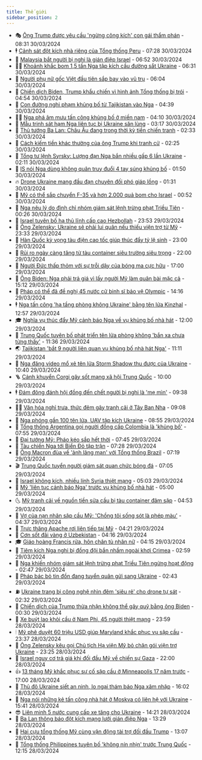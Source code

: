 ```yaml
---
title: Thế giới
sidebar_position: 2
---
```


<!-- vnexpress-the-gioi:START -->
- 🎭 [Ông Trump được yêu cầu &#39;ngừng công kích&#39; con gái thẩm phán](https://vnexpress.net/ong-trump-duoc-yeu-cau-ngung-cong-kich-con-gai-tham-phan-4728531.html) - 08:31 30/03/2024
- 🕴 [Cảnh sát đột kích nhà riêng của Tổng thống Peru](https://vnexpress.net/canh-sat-dot-kich-nha-rieng-cua-tong-thong-peru-4728513.html) - 07:28 30/03/2024
- 🤭 [Malaysia bắt người bị nghi là gián điệp Israel](https://vnexpress.net/malaysia-bat-nguoi-bi-nghi-la-gian-diep-israel-4728510.html) - 06:52 30/03/2024
- 🧑‍💻 [Khoảnh khắc bom 1,5 tấn Nga tập kích cầu đường sắt Ukraine](https://vnexpress.net/khoanh-khac-bom-1-5-tan-nga-tap-kich-cau-duong-sat-ukraine-4728505.html) - 06:31 30/03/2024
- 🦏 [Người phụ nữ gốc Việt đầu tiên sắp bay vào vũ trụ](https://vnexpress.net/nguoi-phu-nu-goc-viet-dau-tien-sap-bay-vao-vu-tru-4728489.html) - 06:04 30/03/2024
- 🦒 [Chiến dịch Biden, Trump khẩu chiến vì hình ảnh Tổng thống bị trói](https://vnexpress.net/chien-dich-biden-trump-khau-chien-vi-hinh-anh-tong-thong-bi-troi-4728454.html) - 04:54 30/03/2024
- 🌈 [Con đường nghi phạm khủng bố từ Tajikistan vào Nga](https://vnexpress.net/con-duong-nghi-pham-khung-bo-tu-tajikistan-vao-nga-4728374.html) - 04:39 30/03/2024
- 🧑‍🏫 [Nga phá âm mưu tấn công khủng bố ở miền nam](https://vnexpress.net/nga-pha-am-muu-tan-cong-khung-bo-o-mien-nam-4728450.html) - 04:10 30/03/2024
- 🐲 [Mẫu trinh sát hạm Nga liên tục bị Ukraine săn lùng](https://vnexpress.net/mau-trinh-sat-ham-nga-lien-tuc-bi-ukraine-san-lung-4728058.html) - 03:17 30/03/2024
- 🦒 [Thủ tướng Ba Lan: Châu Âu đang trong thời kỳ tiền chiến tranh](https://vnexpress.net/thu-tuong-ba-lan-chau-au-dang-trong-thoi-ky-tien-chien-tranh-4728404.html) - 02:33 30/03/2024
- 🐻 [Cách kiếm tiền khác thường của ông Trump khi tranh cử](https://vnexpress.net/cach-kiem-tien-khac-thuong-cua-ong-trump-khi-tranh-cu-4728377.html) - 02:25 30/03/2024
- 🚀 [Tổng tư lệnh Syrsky: Lượng đạn Nga bắn nhiều gấp 6 lần Ukraine](https://vnexpress.net/tong-tu-lenh-syrsky-luong-dan-nga-ban-nhieu-gap-6-lan-ukraine-4728413.html) - 02:11 30/03/2024
- 🥰 [IS nói Nga dùng không quân truy đuổi 4 tay súng khủng bố](https://vnexpress.net/is-noi-nga-dung-khong-quan-truy-duoi-4-tay-sung-khung-bo-4728401.html) - 01:50 30/03/2024
- 🔥 [Drone Ukraine mang đầu đạn chuyên đối phó giáp lồng](https://vnexpress.net/drone-ukraine-mang-dau-dan-chuyen-doi-pho-giap-long-4727990.html) - 01:31 30/03/2024
- 🥳 [Mỹ có thể sắp chuyển F-35 và hơn 2.000 quả bom cho Israel](https://vnexpress.net/my-co-the-sap-chuyen-f-35-va-hon-2-000-qua-bom-cho-israel-4728380.html) - 00:52 30/03/2024
- 💼 [Nga nêu lý do đình chỉ nhóm giám sát lệnh trừng phạt Triều Tiên](https://vnexpress.net/nga-neu-ly-do-dinh-chi-nhom-giam-sat-lenh-trung-phat-trieu-tien-4728376.html) - 00:26 30/03/2024
- 🤡 [Israel tuyên bố hạ thủ lĩnh cấp cao Hezbollah](https://vnexpress.net/israel-tuyen-bo-ha-thu-linh-cap-cao-hezbollah-4728370.html) - 23:53 29/03/2024
- 🌁 [Ông Zelensky: Ukraine sẽ phải lui quân nếu thiếu viện trợ từ Mỹ](https://vnexpress.net/ong-zelensky-ukraine-se-phai-lui-quan-neu-thieu-vien-tro-tu-my-4728372.html) - 23:33 29/03/2024
- 🤩 [Hàn Quốc kỳ vọng tàu điện cao tốc giúp thúc đẩy tỷ lệ sinh](https://vnexpress.net/han-quoc-ky-vong-tau-dien-cao-toc-giup-thuc-day-ty-le-sinh-4728276.html) - 23:00 29/03/2024
- 🎉 [Rủi ro ngày càng tăng từ tàu container siêu trường siêu trọng](https://vnexpress.net/rui-ro-ngay-cang-tang-tu-tau-container-sieu-truong-sieu-trong-4727949.html) - 22:00 29/03/2024
- 🎉 [Người Đức thấp thỏm với sự trỗi dậy của bóng ma cực hữu](https://vnexpress.net/nguoi-duc-thap-thom-voi-su-troi-day-cua-bong-ma-cuc-huu-4724095.html) - 17:00 29/03/2024
- 🌁 [Ông Biden: Nga phải trả giá vì lấy người Mỹ làm quân bài mặc cả](https://vnexpress.net/ong-biden-nga-phai-tra-gia-vi-lay-nguoi-my-lam-quan-bai-mac-ca-4728344.html) - 15:12 29/03/2024
- 🌊 [Pháp có thể đã đề nghị 45 nước cử binh sĩ bảo vệ Olympic](https://vnexpress.net/phap-co-the-da-de-nghi-45-nuoc-cu-binh-si-bao-ve-olympic-4728322.html) - 14:16 29/03/2024
- 🕴 [Nga tấn công &#39;hạ tầng phòng không Ukraine&#39; bằng tên lửa Kinzhal](https://vnexpress.net/nga-tan-cong-ha-tang-phong-khong-ukraine-bang-ten-lua-kinzhal-4728317.html) - 12:57 29/03/2024
- 🎓 [Nghĩa vụ thúc đẩy Mỹ cảnh báo Nga về vụ khủng bố nhà hát](https://vnexpress.net/nghia-vu-thuc-day-my-canh-bao-nga-ve-vu-khung-bo-nha-hat-4726828.html) - 12:00 29/03/2024
- 🦩 [Trung Quốc tuyên bố phát triển tên lửa phòng không &#39;bắn xa chưa từng thấy&#39;](https://vnexpress.net/trung-quoc-tuyen-bo-phat-trien-ten-lua-phong-khong-ban-xa-chua-tung-thay-4728014.html) - 11:36 29/03/2024
- 🌏 [Tajikistan &#39;bắt 9 người liên quan vụ khủng bố nhà hát Nga&#39;](https://vnexpress.net/tajikistan-bat-9-nguoi-lien-quan-vu-khung-bo-nha-hat-nga-4728290.html) - 11:11 29/03/2024
- 🌋 [Nga đăng video mổ xẻ tên lửa Storm Shadow thu được của Ukraine](https://vnexpress.net/nga-dang-video-mo-xe-ten-lua-storm-shadow-thu-duoc-cua-ukraine-4728250.html) - 10:40 29/03/2024
- 🪜 [Cảnh khuyển Corgi gây sốt mạng xã hội Trung Quốc](https://vnexpress.net/canh-khuyen-corgi-gay-sot-mang-xa-hoi-trung-quoc-4728218.html) - 10:00 29/03/2024
- 🕴 [Đám đông đánh hội đồng đến chết người bị nghi là &#39;mẹ mìn&#39;](https://vnexpress.net/dam-dong-danh-hoi-dong-den-chet-nguoi-bi-nghi-la-me-min-4728202.html) - 09:38 29/03/2024
- 🧑‍🏫 [Văn hóa nghỉ trưa, thức đêm gây tranh cãi ở Tây Ban Nha](https://vnexpress.net/van-hoa-nghi-trua-thuc-dem-gay-tranh-cai-o-tay-ban-nha-4727714.html) - 09:08 29/03/2024
- 🌮 [Nga phóng gần 100 tên lửa, UAV tập kích Ukraine](https://vnexpress.net/nga-phong-gan-100-ten-lua-uav-tap-kich-ukraine-4728228.html) - 08:55 29/03/2024
- 🚦 [Tổng thống Argentina gọi người đồng cấp Colombia là &#39;khủng bố&#39;](https://vnexpress.net/tong-thong-argentina-goi-nguoi-dong-cap-colombia-la-khung-bo-4728170.html) - 07:55 29/03/2024
- 💫 [Đại tướng Mỹ: Pháo kéo sắp hết thời](https://vnexpress.net/dai-tuong-my-phao-keo-sap-het-thoi-4727969.html) - 07:45 29/03/2024
- 🤡 [Tàu chiến Nga tới Biển Đỏ tập trận](https://vnexpress.net/tau-chien-nga-toi-bien-do-tap-tran-4728043.html) - 07:28 29/03/2024
- 🦣 [Ông Macron đùa về &#39;ảnh lãng mạn&#39; với Tổng thống Brazil](https://vnexpress.net/ong-macron-dua-ve-anh-lang-man-voi-tong-thong-brazil-4728131.html) - 07:19 29/03/2024
- 🎬 [Trung Quốc tuyển người giám sát quan chức bóng đá](https://vnexpress.net/trung-quoc-tuyen-nguoi-giam-sat-quan-chuc-bong-da-4728061.html) - 07:05 29/03/2024
- 🎉 [Israel không kích, nhiều lính Syria thiệt mạng](https://vnexpress.net/israel-khong-kich-nhieu-linh-syria-thiet-mang-4728142.html) - 05:03 29/03/2024
- 🎡 [Mỹ &#39;liên tục cảnh báo Nga&#39; trước vụ khủng bố nhà hát](https://vnexpress.net/my-lien-tuc-canh-bao-nga-truoc-vu-khung-bo-nha-hat-4728010.html) - 05:00 29/03/2024
- 🌜 [Mỹ tranh cãi về nguồn tiền sửa cầu bị tàu container đâm sập](https://vnexpress.net/my-tranh-cai-ve-nguon-tien-sua-cau-bi-tau-container-dam-sap-4727941.html) - 04:53 29/03/2024
- 🎡 [Vợ của nạn nhân sập cầu Mỹ: &#39;Chồng tôi sống sót là phép màu&#39;](https://vnexpress.net/vo-cua-nan-nhan-sap-cau-my-chong-toi-song-sot-la-phep-mau-4727980.html) - 04:37 29/03/2024
- 🤗 [Trực thăng Apache rơi liên tiếp tại Mỹ](https://vnexpress.net/truc-thang-apache-roi-lien-tiep-tai-my-4727965.html) - 04:21 29/03/2024
- 🦩 [Cơn sốt đãi vàng ở Uzbekistan](https://vnexpress.net/con-sot-dai-vang-o-uzbekistan-4727717.html) - 04:16 29/03/2024
- 🎓 [Giáo hoàng Francis rửa, hôn chân tù nhân nữ](https://vnexpress.net/giao-hoang-francis-rua-hon-chan-tu-nhan-nu-4727993.html) - 04:15 29/03/2024
- 🌁 [Tiêm kích Nga nghi bị đồng đội bắn nhầm ngoài khơi Crimea](https://vnexpress.net/tiem-kich-nga-nghi-bi-dong-doi-ban-nham-ngoai-khoi-crimea-4727997.html) - 02:59 29/03/2024
- 🤩 [Nga khiến nhóm giám sát lệnh trừng phạt Triều Tiên ngừng hoạt động](https://vnexpress.net/nga-khien-nhom-giam-sat-lenh-trung-phat-trieu-tien-ngung-hoat-dong-4727974.html) - 02:47 29/03/2024
- 👹 [Pháp bác bỏ tin đồn đang tuyển quân gửi sang Ukraine](https://vnexpress.net/phap-bac-bo-tin-don-dang-tuyen-quan-gui-sang-ukraine-4727988.html) - 02:43 29/03/2024
- ⛽️ [Ukraine trang bị công nghệ nhìn đêm &#39;siêu rẻ&#39; cho drone tự sát](https://vnexpress.net/ukraine-trang-bi-cong-nghe-nhin-dem-sieu-re-cho-drone-tu-sat-4727750.html) - 02:32 29/03/2024
- 🚀 [Chiến dịch của Trump thừa nhận không thể gây quỹ bằng ông Biden](https://vnexpress.net/chien-dich-cua-trump-thua-nhan-khong-the-gay-quy-bang-ong-biden-4727932.html) - 00:30 29/03/2024
- 🎡 [Xe buýt lao khỏi cầu ở Nam Phi, 45 người thiệt mạng](https://vnexpress.net/xe-buyt-lao-khoi-cau-o-nam-phi-45-nguoi-thiet-mang-4727931.html) - 23:59 28/03/2024
- 🕯 [Mỹ phê duyệt 60 triệu USD giúp Maryland khắc phục vụ sập cầu](https://vnexpress.net/my-phe-duyet-60-trieu-usd-giup-maryland-khac-phuc-vu-sap-cau-4727929.html) - 23:37 28/03/2024
- 🐻 [Ông Zelensky kêu gọi Chủ tịch Hạ viện Mỹ bỏ chặn gói viện trợ Ukraine](https://vnexpress.net/ong-zelensky-keu-goi-chu-tich-ha-vien-my-bo-chan-goi-vien-tro-ukraine-4727930.html) - 23:25 28/03/2024
- 🚦 [Israel nguy cơ trả giá khi đối đầu Mỹ về chiến sự Gaza](https://vnexpress.net/israel-nguy-co-tra-gia-khi-doi-dau-my-ve-chien-su-gaza-4727590.html) - 22:00 28/03/2024
- 👍 [13 tháng Mỹ khắc phục sự cố sập cầu ở Minneapolis 17 năm trước](https://vnexpress.net/13-thang-my-khac-phuc-su-co-sap-cau-o-minneapolis-17-nam-truoc-4727494.html) - 17:00 28/03/2024
- 🚀 [Thủ đô Ukraine siết an ninh, lo ngại thám báo Nga xâm nhập](https://vnexpress.net/thu-do-ukraine-siet-an-ninh-lo-ngai-tham-bao-nga-xam-nhap-4727896.html) - 16:02 28/03/2024
- 🌮 [Nga nói những kẻ tấn công nhà hát ở Moskva có liên hệ với Ukraine](https://vnexpress.net/nga-noi-nhung-ke-tan-cong-nha-hat-o-moskva-co-lien-he-voi-ukraine-4727903.html) - 15:41 28/03/2024
- 😎 [Liên minh 5 nước cung cấp xe tăng cho Ukraine](https://vnexpress.net/lien-minh-5-nuoc-cung-cap-xe-tang-cho-ukraine-4727885.html) - 14:21 28/03/2024
- 🐲 [Ba Lan thông báo đột kích mạng lưới gián điệp Nga](https://vnexpress.net/ba-lan-thong-bao-dot-kich-mang-luoi-gian-diep-nga-4727884.html) - 13:29 28/03/2024
- 💫 [Hai cựu tổng thống Mỹ cùng vận động tài trợ đối đầu Trump](https://vnexpress.net/hai-cuu-tong-thong-my-cung-van-dong-tai-tro-doi-dau-trump-4727865.html) - 13:07 28/03/2024
- 👀 [Tổng thống Philippines tuyên bố &#39;không nín nhịn&#39; trước Trung Quốc](https://vnexpress.net/tong-thong-philippines-tuyen-bo-khong-nin-nhin-truoc-trung-quoc-4727870.html) - 12:15 28/03/2024<!-- vnexpress-the-gioi:END -->